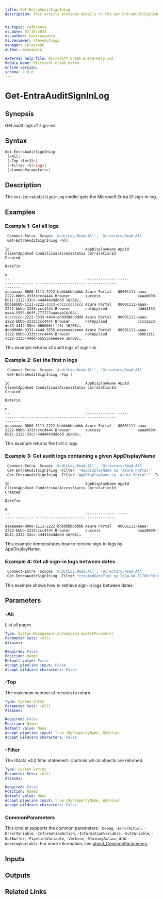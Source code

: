 ```yaml
---
title: Get-EntraAuditSignInLog
description: This article provides details on the Get-EntraAuditSignInLog command.


ms.topic: reference
ms.date: 07/15/2024
ms.author: eunicewaweru
ms.reviewer: stevemutungi
manager: CelesteDG
author: msewaweru

external help file: Microsoft.Graph.Entra-Help.xml
Module Name: Microsoft.Graph.Entra
online version:
schema: 2.0.0
---
```


# Get-EntraAuditSignInLog

## Synopsis

Get audit logs of sign-ins.

## Syntax

```powershell
Get-EntraAuditSignInLog 
 [-All]
 [-Top <Int32>] 
 [-Filter <String>] 
 [<CommonParameters>]
```

## Description

The `Get-EntraAuditSignInLog` cmdlet gets the Microsoft Entra ID sign-in log.

## Examples

### Example 1: Get all logs

```powershell
 Connect-Entra -Scopes 'AuditLog.Read.All', 'Directory.Read.All'
 Get-EntraAuditSignInLog -All  
```

```Output
Id                                   AppDisplayName AppId                                ClientAppUsed ConditionalAccessStatus CorrelationId                        Created
                                                                                                                                                                    DateTim
                                                                                                                                                                    e
--                                   -------------- -----                                ------------- ----------------------- -------------                        -------
aaaaaaaa-0000-1111-2222-bbbbbbbbbbbb Azure Portal   00001111-aaaa-2222-bbbb-3333cccc4444 Browser       success                 aaaa0000-bb11-2222-33cc-444444dddddd 16/08/…
bbbbbbbb-1111-2222-3333-cccccccccccc Azure Portal   00001111-aaaa-2222-bbbb-3333cccc4444 Browser       notApplied              dddd3333-ee44-5555-66ff-777777aaaaaa16/08/…
cccccccc-2222-3333-4444-dddddddddddd Azure Portal   00001111-aaaa-2222-bbbb-3333cccc4444 Browser       notApplied              cccc2222-dd33-4444-55ee-666666ffffff 16/08/…
dddddddd-3333-4444-5555-eeeeeeeeeeee Azure Portal   00001111-aaaa-2222-bbbb-3333cccc4444 Browser       notApplied              bbbb1111-cc22-3333-44dd-555555eeeeee 16/08/…
```

This example returns all audit logs of sign-ins.

### Example 2: Get the first n logs

```powershell
 Connect-Entra -Scopes 'AuditLog.Read.All', 'Directory.Read.All'
 Get-EntraAuditSignInLog -Top 1
```

```Output
Id                                   AppDisplayName AppId                                ClientAppUsed ConditionalAccessStatus CorrelationId                        Created
                                                                                                                                                                    DateTim
                                                                                                                                                                    e
--                                   -------------- -----                                ------------- ----------------------- -------------                        -------
aaaaaaaa-0000-1111-2222-bbbbbbbbbbbb Azure Portal   00001111-aaaa-2222-bbbb-3333cccc4444 Browser       success                 aaaa0000-bb11-2222-33cc-444444dddddd 16/08/…
```

This example returns the first n logs.

### Example 3: Get audit logs containing a given AppDisplayName

```powershell
 Connect-Entra -Scopes 'AuditLog.Read.All', 'Directory.Read.All'
 Get-EntraAuditSignInLog -Filter  "AppDisplayName eq 'Azure Portal'"
 Get-EntraAuditSignInLog -Filter "AppDisplayName eq 'Azure Portal'" -Top 1
```

```Output
Id                                   AppDisplayName AppId                                ClientAppUsed ConditionalAccessStatus CorrelationId                        Created
                                                                                                                                                                    DateTim
                                                                                                                                                                    e
--                                   -------------- -----                                ------------- ----------------------- -------------                        -------
aaaaaaaa-0000-1111-2222-bbbbbbbbbbbb Azure Portal   00001111-aaaa-2222-bbbb-3333cccc4444 Browser       success                 aaaa0000-bb11-2222-33cc-444444dddddd 16/08/…
```

This example demonstrates how to retrieve sign-in logs by AppDisplayName.

### Example 4: Get all sign-in logs between dates

```powershell
 Connect-Entra -Scopes 'AuditLog.Read.All', 'Directory.Read.All'
 Get-EntraAuditSignInLog -Filter "createdDateTime ge 2024-08-01T00:00:00Z and createdDateTime le 2024-08-16T23:59:59Z"
```

This example shows how to retrieve sign-in logs between dates.

## Parameters

### -All

List all pages.

```yaml
Type: System.Management.Automation.SwitchParameter
Parameter Sets: (All)
Aliases:

Required: False
Position: Named
Default value: False
Accept pipeline input: False
Accept wildcard characters: False
```

### -Top

The maximum number of records to return.

```yaml
Type: System.Int32
Parameter Sets: (All)
Aliases:

Required: False
Position: Named
Default value: None
Accept pipeline input: True (ByPropertyName, ByValue)
Accept wildcard characters: False
```

### -Filter

The OData v4.0 filter statement.
Controls which objects are returned.

```yaml
Type: System.String
Parameter Sets: (All)
Aliases:

Required: False
Position: Named
Default value: None
Accept pipeline input: True (ByPropertyName, ByValue)
Accept wildcard characters: False
```

### CommonParameters

This cmdlet supports the common parameters: `-Debug`, `-ErrorAction`, `-ErrorVariable`, `-InformationAction`, `-InformationVariable`, `-OutVariable`, `-OutBuffer`, `-PipelineVariable`, `-Verbose`, `-WarningAction`, and `-WarningVariable`. For more information, see [about_CommonParameters](https://go.microsoft.com/fwlink/?LinkID=113216).

## Inputs

## Outputs

## Related Links

